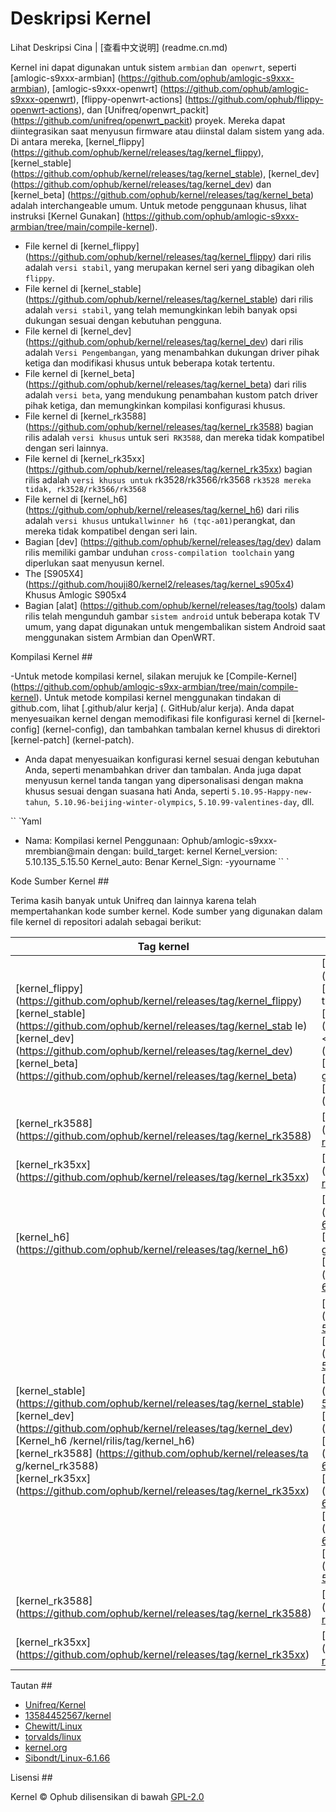 # Deskripsi Kernel

Lihat Deskripsi Cina |  [查看中文说明] (readme.cn.md)

Kernel ini dapat digunakan untuk sistem `armbian` dan` openwrt`, seperti [amlogic-s9xxx-armbian] (https://github.com/ophub/amlogic-s9xxx-armbian), [amlogic-s9xxx-openwrt] (https://github.com/ophub/amlogic-s9xxx-openwrt), [flippy-openwrt-actions] (https://github.com/ophub/flippy-openwrt-actions), dan [Unifreq/openwrt_packit] (https://github.com/unifreq/openwrt_packit) proyek. Mereka dapat diintegrasikan saat menyusun firmware atau diinstal dalam sistem yang ada. Di antara mereka, [kernel_flippy] (https://github.com/ophub/kernel/releases/tag/kernel_flippy), [kernel_stable] (https://github.com/ophub/kernel/releases/tag/kernel_stable), [kernel_dev] (https://github.com/ophub/kernel/releases/tag/kernel_dev) dan [kernel_beta] (https://github.com/ophub/kernel/releases/tag/kernel_beta) adalah interchangeable umum. Untuk metode penggunaan khusus, lihat instruksi [Kernel Gunakan] (https://github.com/ophub/amlogic-s9xxx-armbian/tree/main/compile-kernel).

- File kernel di [kernel_flippy] (https://github.com/ophub/kernel/releases/tag/kernel_flippy) dari rilis adalah `versi stabil`, yang merupakan kernel seri yang dibagikan oleh` flippy`.
- File kernel di [kernel_stable] (https://github.com/ophub/kernel/releases/tag/kernel_stable) dari rilis adalah `versi stabil`, yang telah memungkinkan lebih banyak opsi dukungan sesuai dengan kebutuhan pengguna.
- File kernel di [kernel_dev] (https://github.com/ophub/kernel/releases/tag/kernel_dev) dari rilis adalah `Versi Pengembangan`, yang menambahkan dukungan driver pihak ketiga dan modifikasi khusus untuk beberapa kotak tertentu.
- File kernel di [kernel_beta] (https://github.com/ophub/kernel/releases/tag/kernel_beta) dari rilis adalah `versi beta`, yang mendukung penambahan kustom patch driver pihak ketiga, dan memungkinkan kompilasi konfigurasi khusus.
- File kernel di [kernel_rk3588] (https://github.com/ophub/kernel/releases/tag/kernel_rk3588) bagian rilis adalah `versi khusus` untuk seri` RK3588`, dan mereka tidak kompatibel dengan seri lainnya.
- File kernel di [kernel_rk35xx] (https://github.com/ophub/kernel/releases/tag/kernel_rk35xx) bagian rilis adalah `versi khusus untuk` rk3528/rk3566/rk3568 `rk3528 mereka tidak, rk3528/rk3566/rk3568`
- File kernel di [kernel_h6] (https://github.com/ophub/kernel/releases/tag/kernel_h6) dari rilis adalah `versi khusus` untuk` allwinner h6 (tqc-a01) `perangkat, dan mereka tidak kompatibel dengan seri lain.
- Bagian [dev] (https://github.com/ophub/kernel/releases/tag/dev) dalam rilis memiliki gambar unduhan `cross-compilation toolchain` yang diperlukan saat menyusun kernel.
- The [S905X4] (https://github.com/houji80/kernel2/releases/tag/kernel_s905x4) Khusus Amlogic S905x4
- Bagian [alat] (https://github.com/ophub/kernel/releases/tag/tools) dalam rilis telah mengunduh gambar `sistem android` untuk beberapa kotak TV umum, yang dapat digunakan untuk mengembalikan sistem Android saat menggunakan sistem Armbian dan OpenWRT.


Kompilasi Kernel ##

-Untuk metode kompilasi kernel, silakan merujuk ke [Compile-Kernel] (https://github.com/ophub/amlogic-s9xx-armbian/tree/main/compile-kernel). Untuk metode kompilasi kernel menggunakan tindakan di github.com, lihat [.github/alur kerja] (. GitHub/alur kerja). Anda dapat menyesuaikan kernel dengan memodifikasi file konfigurasi kernel di [kernel-config] (kernel-config), dan tambahkan tambalan kernel khusus di direktori [kernel-patch] (kernel-patch).

- Anda dapat menyesuaikan konfigurasi kernel sesuai dengan kebutuhan Anda, seperti menambahkan driver dan tambalan. Anda juga dapat menyusun kernel tanda tangan yang dipersonalisasi dengan makna khusus sesuai dengan suasana hati Anda, seperti `5.10.95-Happy-new-tahun`,` 5.10.96-beijing-winter-olympics`, `5.10.99-valentines-day`, dll.

`` `Yaml
- Nama: Kompilasi kernel
  Penggunaan: Ophub/amlogic-s9xxx-mrembian@main
  dengan:
    build_target: kernel
    Kernel_version: 5.10.135_5.15.50
    Kernel_auto: Benar
    Kernel_Sign: -yyourname
`` `

Kode Sumber Kernel ##

Terima kasih banyak untuk Unifreq dan lainnya karena telah mempertahankan kode sumber kernel. Kode sumber yang digunakan dalam file kernel di repositori adalah sebagai berikut:

| Tag kernel | Repositori Kode Sumber | Perangkat yang berlaku |
| ------------- | ----------------------- | ----------------------- |
| [kernel_flippy] (https://github.com/ophub/kernel/releases/tag/kernel_flippy) <br> [kernel_stable] (https://github.com/ophub/kernel/releases/tag/kernel_stab le) <br> [kernel_dev] (https://github.com/ophub/kernel/releases/tag/kernel_dev) <br> [kernel_beta] (https://github.com/ophub/kernel/releases/tag/kernel_beta) | [Unifreq/linux-5.4.y] (https://github.com/unifreq/linux-5.4.y) <br> [unifreq/linux-5.10.y] (https: // gi thub.com/unifreq/linux-5.10.y) <br> [unifreq/linux-5.15.y] (https://github.com/unifreq/linux-5.15.y) < Br> [Unifreq/linux-6.1.y] (https://github.com/unifreq/linux-6.1.y) <br> [Unifreq/linux-6.6.y] (https: // github.com/unifreq/linux-6.6.y) <br> [unifreq/linux-6.12.y] (https://github.com/unifreq/linux-6.12.y) | Amlogic <br> allwinner <br> rockchip |
| [kernel_rk3588] (https://github.com/ophub/kernel/releases/tag/kernel_rk3588) | [Unifreq/linux-5.10.y-rk35xx] (https://github.com/unifreq/linux-5.10.y-rk35xx) | Rockchip-RK3588 |
| [kernel_rk35xx] (https://github.com/ophub/kernel/releases/tag/kernel_rk35xx) | [Unifreq/linux-5.10.y-rk35xx] (https://github.com/unifreq/linux-5.10.y-rk35xx) | Rockchip-RK3528/RK3566/RK3568 |
| [kernel_h6] (https://github.com/ophub/kernel/releases/tag/kernel_h6) | [13584452567/linux-6.4.y] (https://github.com/13584452567/linux-6.4.y) <br> [13584452567/linux-6.5.y] (https: // github.com/13584452567/linux-6.5.y) <br> [13584452567/linux-6.6.y] (https://github.com/13584452567/linix-6.6.y) | Allwinner-H6 (TQC-A01) |
| [kernel_stable] (https://github.com/ophub/kernel/releases/tag/kernel_stable) <br> [kernel_dev] (https://github.com/ophub/kernel/releases/tag/kernel_dev) <br> [Kernel_h6 /kernel/rilis/tag/kernel_h6) <br> [kernel_rk3588] (https://github.com/ophub/kernel/releases/ta g/kernel_rk3588) <br> [kernel_rk35xx] (https://github.com/ophub/kernel/releases/tag/kernel_rk35xx) | [codesnas/linux-5.4.y] (https://github.com/codesnas/linux-5.4.y) <br> [codesnas/linux-5.10.y] (https://github.com/codesnas/linix-5.10.y) <br> [cod ESNAS/Linux-5.15.Y] (https://github.com/codesnas/linux-5.15.y) <br> [codesnas/linux-6.1.y] (https://github.com/codesnas/linix-6.1.y) <br> [codesna s/linux-6.6.y] (https://github.com/codesnas/linux-6.6.y) <br> [codesnas/linux-6.12.y] (https://github.com/codesnas/linix-6.12.y) <br> [codesnas/li nux-h6-6.6.y] (https://github.com/codesnas/linux-h6-6.6.y) <br> [codesnas/linux-5.10.y-rk35xx] (https://github.com/codesnas/linux-5.10.y-rk35xx) | Kode sumber kernel dikloning dari repositori <br> dari [Unifreq] (https://github.com/unifreq), [13584452567] (https://github.com/1358452567) dan [chewitt] (htttps:gllinix/gubux/gridps:gitps:gitps:gitps:gitps:gitps:gitps:gitps:gitps:gitps:gitps:gitps:gitps:gitps:gitps:gitps:gitps:gitps:gitps:gitps:gitps:gitps:gitps:gitps:gitps:gitps:gitps: G untuk menambal kernel dengan mengikuti para ahli ini. |
| [kernel_rk3588] (https://github.com/ophub/kernel/releases/tag/kernel_rk3588) | [Armbian/Linux-Rockchip] (https://github.com/armbian/linux-rockchip) | Rockchip-beta (6.1.y) |
| [kernel_rk35xx] (https://github.com/ophub/kernel/releases/tag/kernel_rk35xx) | [Armbian/Linux-Rockchip] (https://github.com/armbian/linux-rockchip) | Rockchip-beta (6.1.y) |


Tautan ##

- [Unifreq/Kernel](https://github.com/unifreq)
- [13584452567/kernel](https://github.com/13584452567/linux-6.4.y)
- [Chewitt/Linux](https://github.com/chewitt/linux)
- [torvalds/linux](https://github.com/torvalds/linux)
- [kernel.org](https://kernel.org)
- [Sibondt/Linux-6.1.66](https://github.com/sib0ndt/linux-6.1.66)

Lisensi ##

Kernel © Ophub dilisensikan di bawah [GPL-2.0](https://github.com/ophub/kernel/blob/main/license)
